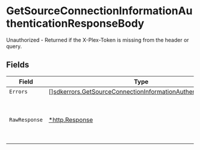 # GetSourceConnectionInformationAuthenticationResponseBody

Unauthorized - Returned if the X-Plex-Token is missing from the header or query.


## Fields

| Field                                                                                                                                          | Type                                                                                                                                           | Required                                                                                                                                       | Description                                                                                                                                    |
| ---------------------------------------------------------------------------------------------------------------------------------------------- | ---------------------------------------------------------------------------------------------------------------------------------------------- | ---------------------------------------------------------------------------------------------------------------------------------------------- | ---------------------------------------------------------------------------------------------------------------------------------------------- |
| `Errors`                                                                                                                                       | [][sdkerrors.GetSourceConnectionInformationAuthenticationErrors](../../models/sdkerrors/getsourceconnectioninformationauthenticationerrors.md) | :heavy_minus_sign:                                                                                                                             | N/A                                                                                                                                            |
| `RawResponse`                                                                                                                                  | [*http.Response](https://pkg.go.dev/net/http#Response)                                                                                         | :heavy_minus_sign:                                                                                                                             | Raw HTTP response; suitable for custom response parsing                                                                                        |